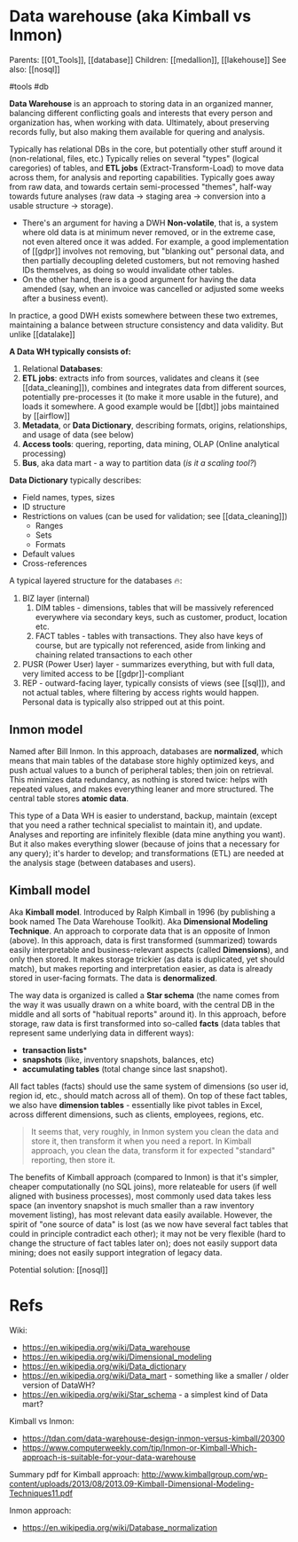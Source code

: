 # Data warehouse (aka Kimball vs Inmon)

Parents: [[01_Tools]], [[database]]
Children: [[medallion]], [[lakehouse]]
See also: [[nosql]]

#tools #db


**Data Warehouse** is an approach to storing data in an organized manner, balancing different conflicting goals and interests that every person and organization has, when working with data. Ultimately, about preserving records fully, but also making them available for quering and analysis.

Typically has relational DBs in the core, but potentially other stuff around it (non-relational, files, etc.) Typically relies on several "types" (logical caregories) of tables, and **ETL jobs** (Extract-Transform-Load) to move data across them, for analysis and reporting capabilities. Typically goes away from raw data, and towards certain semi-processed "themes", half-way towards future analyses (raw data → staging area → conversion into a usable structure → storage). 

* There's an argument for having a DWH **Non-volatile**, that is, a system where old data is at minimum never removed, or in the extreme case, not even altered once it was added. For example, a good implementation of [[gdpr]] involves not removing, but "blanking out" personal data, and then partially decoupling deleted customers, but not removing hashed IDs themselves, as doing so would invalidate other tables.
* On the other hand, there is a good argument for having the data amended (say, when an invoice was cancelled or adjusted some weeks after a business event).

In practice, a good DWH exists somewhere between these two extremes, maintaining a balance between structure consistency and data validity. But unlike [[datalake]]

**A Data WH typically consists of:**
1. Relational **Databases**:
2. **ETL jobs**: extracts info from sources, validates and cleans it (see [[data_cleaning]]), combines and integrates data from different sources, potentially pre-processes it (to make it more usable in the future), and loads it somewhere. A good example would be [[dbt]] jobs maintained by [[airflow]]
3. **Metadata**, or **Data Dictionary**, describing formats, origins, relationships, and usage of data (see below)
4. **Access tools**: quering, reporting, data mining, OLAP (Online analytical processing)
5. **Bus**, aka data mart - a way to partition data (_is it a scaling tool?_)

**Data Dictionary** typically describes:
* Field names, types, sizes
* ID structure
* Restrictions on values (can be used for validation; see [[data_cleaning]])
    * Ranges
    * Sets
    * Formats
* Default values
* Cross-references

A typical layered structure for the databases 🔥:
1. BIZ layer (internal)
    1. DIM tables - dimensions, tables that will be massively referenced everywhere via secondary keys, such as customer, product, location etc.
    2. FACT tables - tables with transactions. They also have keys of course, but are typically not referenced, aside from linking and chaining related transactions to each other
2. PUSR (Power User) layer - summarizes everything, but with full data, very limited access to be [[gdpr]]-compliant
3. REP - outward-facing layer, typically consists of views (see [[sql]]), and not actual tables, where filtering by access rights would happen. Personal data is typically also stripped out at this point.

## Inmon model

Named after Bill Inmon. In this approach, databases are **normalized**, which means that main tables of the database store highly optimized keys, and push actual values to a bunch of peripheral tables; then join on retrieval. This minimizes data redundancy, as nothing is stored twice: helps with repeated values, and makes everything leaner and more structured. The central table stores **atomic data**.

This type of a Data WH is easier to understand, backup, maintain (except that you need a rather technical specialist to maintain it), and update. Analyses and reporting are infinitely flexible (data mine anything you want). But it also makes everything slower (because of joins that a necessary for any query); it's harder to develop; and  transformations (ETL) are needed at the analysis stage (between databases and users).

## Kimball model

Aka **Kimball model**. Introduced by Ralph Kimball in 1996 (by publishing a book named The Data Warehouse Toolkit). Aka **Dimensional Modeling Technique**. An approach to corporate data that is an opposite of Inmon (above). In this approach, data is first transformed (summarized) towards easily interpretable and business-relevant aspects (called **Dimensions**), and only then stored. It makes storage trickier (as data is duplicated, yet should match), but makes reporting and interpretation easier, as data is already stored in user-facing formats. The data is **denormalized**.

The way data is organized is called a **Star schema** (the name comes from the way it was usually drawn on a white board, with the central DB in the middle and all sorts of "habitual reports" around it). In this approach, before storage, raw data is first transformed into so-called **facts** (data tables that represent same underlying data in different ways):
* **transaction lists***
* **snapshots** (like, inventory snapshots, balances, etc)
* **accumulating tables** (total change since last snapshot).

All fact tables (facts) should use the same system of dimensions (so user id, region id, etc., should match across all of them). On top of these fact tables, we also have **dimension tables** - essentially like pivot tables in Excel, across different dimensions, such as clients, employees, regions, etc.

> It seems that, very roughly, in Inmon system you clean the data and store it, then transform it when you need a report. In Kimball approach, you clean the data, transform it for expected "standard" reporting, then store it.

The benefits of Kimball approach (compared to Inmon) is that it's simpler, cheaper computationally (no SQL joins), more relateable for users (if well aligned with business processes), most commonly used data takes less space (an inventory snapshot is much smaller than a raw inventory movement listing), has most relevant data easily available. However, the spirit of "one source of data" is lost (as we now have several fact tables that could in principle contradict each other); it may not be very flexible (hard to change the structure of fact tables later on); does not easily support data mining; does not easily support integration of legacy data.

Potential solution: [[nosql]]

# Refs

Wiki:
* https://en.wikipedia.org/wiki/Data_warehouse
* https://en.wikipedia.org/wiki/Dimensional_modeling
* https://en.wikipedia.org/wiki/Data_dictionary
* https://en.wikipedia.org/wiki/Data_mart - something like a smaller / older version of DataWH?
* https://en.wikipedia.org/wiki/Star_schema - a simplest kind of Data mart?

Kimball vs Inmon:
* https://tdan.com/data-warehouse-design-inmon-versus-kimball/20300
* https://www.computerweekly.com/tip/Inmon-or-Kimball-Which-approach-is-suitable-for-your-data-warehouse

Summary pdf for Kimball approach:
http://www.kimballgroup.com/wp-content/uploads/2013/08/2013.09-Kimball-Dimensional-Modeling-Techniques11.pdf

Inmon approach:
* https://en.wikipedia.org/wiki/Database_normalization